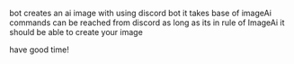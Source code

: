bot creates an ai image with using discord bot 
it takes base of imageAi 
commands can be reached from discord
as long as its in rule of ImageAi it should be able to create your image

have good time!
